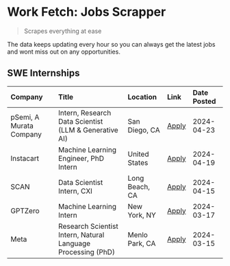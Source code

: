 # Work Fetch: Jobs Scrapper
> Scrapes everything at ease

The data keeps updating every hour so you can always get the latest jobs and wont miss out on any opportunities.

## SWE Internships
<!--START_SECTION:workfetch-->
| Company                 | Title                                                        | Location       | Link                                                                                                                                                                                                                                                                       | Date Posted   |
|:------------------------|:-------------------------------------------------------------|:---------------|:---------------------------------------------------------------------------------------------------------------------------------------------------------------------------------------------------------------------------------------------------------------------------|:--------------|
| pSemi, A Murata Company | Intern, Research Data Scientist (LLM & Generative AI)        | San Diego, CA  | [Apply](https://www.linkedin.com/jobs/view/intern-research-data-scientist-llm-generative-ai-at-psemi-a-murata-company-3887074168?position=9&pageNum=0&refId=YCoRbY4h5weQA5rokEr4cw%3D%3D&trackingId=zblMbNw5JJjgMwh9q0pv1w%3D%3D&trk=public_jobs_jserp-result_search-card) | 2024-04-23    |
| Instacart               | Machine Learning Engineer, PhD Intern                        | United States  | [Apply](https://www.linkedin.com/jobs/view/machine-learning-engineer-phd-intern-at-instacart-3901991739?position=2&pageNum=0&refId=YCoRbY4h5weQA5rokEr4cw%3D%3D&trackingId=Zhe1gH5kjX%2FF4SDwUpfRaw%3D%3D&trk=public_jobs_jserp-result_search-card)                        | 2024-04-19    |
| SCAN                    | Data Scientist Intern, CXI                                   | Long Beach, CA | [Apply](https://www.linkedin.com/jobs/view/data-scientist-intern-cxi-at-scan-3899690492?position=8&pageNum=0&refId=YCoRbY4h5weQA5rokEr4cw%3D%3D&trackingId=g3Gwxt%2FaiJewZdp08Qba2w%3D%3D&trk=public_jobs_jserp-result_search-card)                                        | 2024-04-15    |
| GPTZero                 | Machine Learning Intern                                      | New York, NY   | [Apply](https://www.linkedin.com/jobs/view/machine-learning-intern-at-gptzero-3860723963?position=7&pageNum=0&refId=YCoRbY4h5weQA5rokEr4cw%3D%3D&trackingId=Xvo49nnUoVPYPI7eXkBAFA%3D%3D&trk=public_jobs_jserp-result_search-card)                                         | 2024-03-17    |
| Meta                    | Research Scientist Intern, Natural Language Processing (PhD) | Menlo Park, CA | [Apply](https://www.linkedin.com/jobs/view/research-scientist-intern-natural-language-processing-phd-at-meta-3858718375?position=6&pageNum=0&refId=YCoRbY4h5weQA5rokEr4cw%3D%3D&trackingId=7WPiE2uWW4bBXE597gGGcg%3D%3D&trk=public_jobs_jserp-result_search-card)          | 2024-03-15    |
<!--END_SECTION:workfetch-->
